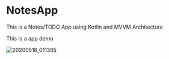 # NotesApp
This is a Notes/TODO App using Kotlin and MVVM Architecture

This is a app demo

![20200516_011305](https://user-images.githubusercontent.com/40730402/82091918-e3ca1300-9715-11ea-901d-1bc1c64cc505.gif)
